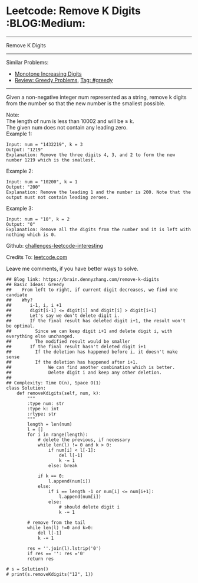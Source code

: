 # Leetcode: Remove K Digits     :BLOG:Medium:


---

Remove K Digits  

---

Similar Problems:  
-   [Monotone Increasing Digits](https://brain.dennyzhang.com/monotone-increasing-digits)
-   [Review: Greedy Problems](https://brain.dennyzhang.com/review-greedy), [Tag: #greedy](https://brain.dennyzhang.com/tag/greedy)

---

Given a non-negative integer num represented as a string, remove k digits from the number so that the new number is the smallest possible.  

Note:  
The length of num is less than 10002 and will be ≥ k.  
The given num does not contain any leading zero.  
Example 1:  

    Input: num = "1432219", k = 3
    Output: "1219"
    Explanation: Remove the three digits 4, 3, and 2 to form the new number 1219 which is the smallest.

Example 2:  

    Input: num = "10200", k = 1
    Output: "200"
    Explanation: Remove the leading 1 and the number is 200. Note that the output must not contain leading zeroes.

Example 3:  

    Input: num = "10", k = 2
    Output: "0"
    Explanation: Remove all the digits from the number and it is left with nothing which is 0.

Github: [challenges-leetcode-interesting](https://github.com/DennyZhang/challenges-leetcode-interesting/tree/master/remove-k-digits)  

Credits To: [leetcode.com](https://leetcode.com/problems/remove-k-digits/description/)  

Leave me comments, if you have better ways to solve.  

    ## Blog link: https://brain.dennyzhang.com/remove-k-digits
    ## Basic Ideas: Greedy
    ##    From left to right, if current digit decreases, we find one candiate
    ##    Why?
    ##       i-1, i, i +1
    ##       digit[i-1] <= digit[i] and digit[i] > digit[i+1]
    ##       Let's say we don't delete digit i.
    ##       If the final result has deleted digit i+1, the result won't be optimal. 
    ##         Since we can keep digit i+1 and delete digit i, with everything else unchanged.
    ##         The modified result would be smaller
    ##       If the final result hasn't deleted digit i+1
    ##         If the deletion has happened before i, it doesn't make sense
    ##         If the deletion has happened after i+1. 
    ##              We can find another combination which is better. 
    ##              Delete digit i and keep any other deletion.
    ##
    ## Complexity: Time O(n), Space O(1)
    class Solution:
        def removeKdigits(self, num, k):
            """
            :type num: str
            :type k: int
            :rtype: str
            """
            length = len(num)
            l = []
            for i in range(length):
                # delete the previous, if necessary
                while len(l) != 0 and k > 0:
                    if num[i] < l[-1]:
                        del l[-1]
                        k -= 1
                    else: break
    
                if k == 0:
                    l.append(num[i])
                else:
                    if i == length -1 or num[i] <= num[i+1]:
                        l.append(num[i])
                    else:
                        # should delete digit i
                        k -= 1
    
            # remove from the tail
            while len(l) !=0 and k>0:
                del l[-1]
                k -= 1
    
            res = ''.join(l).lstrip('0')
            if res == '': res ='0'
            return res
    
    # s = Solution()
    # print(s.removeKdigits("12", 1))